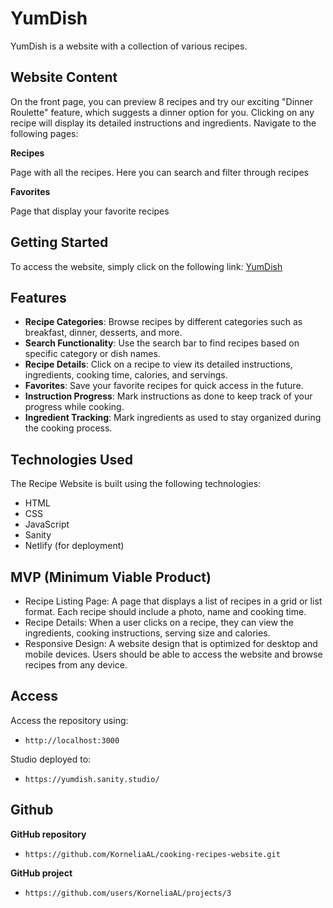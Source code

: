 # YumDish

YumDish is a website with a collection of various recipes. 

## Website Content 

On the front page, you can preview 8 recipes and try our exciting "Dinner Roulette" feature, which suggests a dinner option for you. Clicking on any recipe will display its detailed instructions and ingredients. Navigate to the following pages:

**Recipes** 

Page with all the recipes. Here you can search and filter through recipes

**Favorites**

Page that display your favorite recipes

## Getting Started

To access the website, simply click on the following link: [YumDish](https://yumdish.netlify.app/)

## Features

- **Recipe Categories**: Browse recipes by different categories such as breakfast, dinner, desserts, and more.
- **Search Functionality**: Use the search bar to find recipes based on specific category or dish names.
- **Recipe Details**: Click on a recipe to view its detailed instructions, ingredients, cooking time, calories, and servings.
- **Favorites**: Save your favorite recipes for quick access in the future.
- **Instruction Progress**: Mark instructions as done to keep track of your progress while cooking.
- **Ingredient Tracking**: Mark ingredients as used to stay organized during the cooking process.


## Technologies Used

The Recipe Website is built using the following technologies:

- HTML
- CSS
- JavaScript
- Sanity
- Netlify (for deployment)

## MVP (Minimum Viable Product)
- Recipe Listing Page: A page that displays a list of recipes in a grid or list format. Each recipe should include a photo, name and
cooking time. 
- Recipe Details: When a user clicks on a recipe, they can view the ingredients, cooking instructions, serving size and calories. 
- Responsive Design: A website design that is optimized for desktop and mobile devices. Users should be able to access the website and browse recipes from any device.

## Access 
Access the repository using:
- `http://localhost:3000`

Studio deployed to:
- `https://yumdish.sanity.studio/`

## Github
**GitHub repository**
- `https://github.com/KorneliaAL/cooking-recipes-website.git`

**GitHub project**
- `https://github.com/users/KorneliaAL/projects/3`
